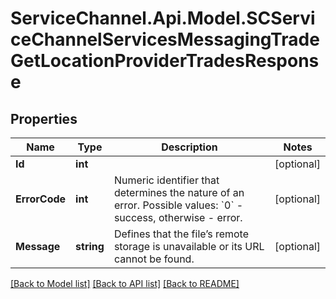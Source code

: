 # ServiceChannel.Api.Model.SCServiceChannelServicesMessagingTradeGetLocationProviderTradesResponse

## Properties

Name | Type | Description | Notes
------------ | ------------- | ------------- | -------------
**Id** | **int** |  | [optional] 
**ErrorCode** | **int** | Numeric identifier that determines the nature of an error. Possible values: &#x60;0&#x60; - success, otherwise - error. | [optional] 
**Message** | **string** | Defines that the file’s remote storage is unavailable or its URL cannot be found. | [optional] 

[[Back to Model list]](../README.md#documentation-for-models) [[Back to API list]](../README.md#documentation-for-api-endpoints) [[Back to README]](../README.md)

